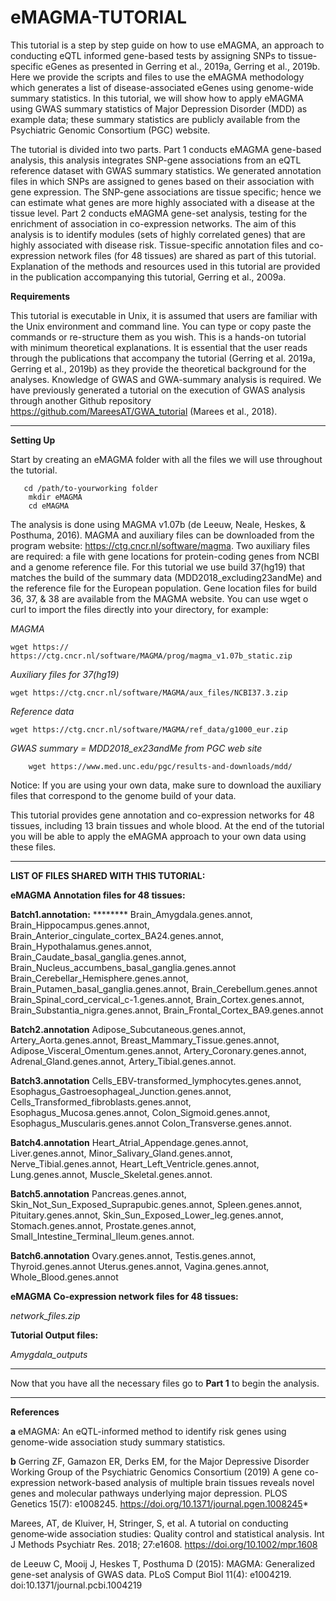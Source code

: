 # eMAGMA-TUTORIAL

This tutorial is a step by step guide on how to use eMAGMA, an approach to conducting eQTL informed gene-based tests by assigning SNPs to tissue-specific eGenes as presented in Gerring et al., 2019a, Gerring et al., 2019b. Here we provide the scripts and files to use the eMAGMA methodology which generates a list of disease-associated eGenes using genome-wide summary statistics. In this tutorial, we will show how to apply eMAGMA using GWAS summary statistics of Major Depression Disorder (MDD) as example data; these summary statistics are publicly available from the Psychiatric Genomic Consortium (PGC) website.

The tutorial is divided into two parts. Part 1 conducts eMAGMA gene-based analysis, this analysis integrates SNP-gene associations from an eQTL reference dataset with GWAS summary statistics. We generated annotation files in which SNPs are assigned to genes based on their association with gene expression.   The SNP-gene associations are tissue specific; hence we can estimate what genes are more highly associated with a disease at the tissue level. Part 2 conducts eMAGMA gene-set analysis, testing for the enrichment of association in co-expression networks. The aim of this analysis is to identify modules (sets of highly correlated genes) that are highly associated with disease risk. Tissue-specific annotation files and co-expression network files (for 48 tissues) are shared as part of this tutorial.   Explanation of the methods and resources used in this tutorial are provided in the publication accompanying this tutorial, Gerring et al., 2009a.


**Requirements** 

This tutorial is executable in Unix, it is assumed that users are familiar with the Unix environment and command line. You can type or copy paste the commands or re-structure them as you wish. This is a hands-on tutorial with minimum theoretical explanations. It is essential that the user reads through the publications that accompany the tutorial (Gerring et al. 2019a, Gerring et al., 2019b) as they provide the theoretical background for the analyses. Knowledge of GWAS and GWA-summary analysis is required. We have previously generated a tutorial on the execution of GWAS analysis through another Github  repository https://github.com/MareesAT/GWA_tutorial (Marees et al., 2018).

*************************************



**Setting Up**


Start by creating an eMAGMA folder with all the files we will use throughout the tutorial.
       
       cd /path/to-yourworking folder
        mkdir eMAGMA
        cd eMAGMA
        
The analysis is done using MAGMA v1.07b (de Leeuw, Neale, Heskes, & Posthuma, 2016). MAGMA and auxiliary files can be downloaded from the program website: https://ctg.cncr.nl/software/magma. Two auxiliary files are required: a file with gene locations for protein-coding genes from NCBI and a genome reference file. For this tutorial we use build 37(hg19) that matches the build of the summary data (MDD2018_excluding23andMe) and the reference file for the European population. Gene location files for build 36, 37, & 38 are available from the MAGMA website. You can use wget o curl to import the files directly into your directory, for example:



*MAGMA*
    
    wget https:// https://ctg.cncr.nl/software/MAGMA/prog/magma_v1.07b_static.zip

*Auxiliary files for 37(hg19)*
        
    wget https://ctg.cncr.nl/software/MAGMA/aux_files/NCBI37.3.zip

*Reference data*
    
    wget https://ctg.cncr.nl/software/MAGMA/ref_data/g1000_eur.zip

*GWAS summary = MDD2018_ex23andMe from PGC web site*
        
        wget https://www.med.unc.edu/pgc/results-and-downloads/mdd/
        
        

Notice: If you are using your own data, make sure to download the auxiliary files that correspond to the genome build of your data.

This tutorial provides gene annotation and co-expression networks for 48 tissues, including 13 brain tissues and whole blood. At the end of the tutorial you will be able to apply the eMAGMA approach to your own data using these files.



****************************************************
**LIST OF FILES SHARED WITH THIS TUTORIAL:**



**eMAGMA Annotation files for 48 tissues:**

 **Batch1.annotation:** ********
Brain_Amygdala.genes.annot, Brain_Hippocampus.genes.annot, Brain_Anterior_cingulate_cortex_BA24.genes.annot, Brain_Hypothalamus.genes.annot, Brain_Caudate_basal_ganglia.genes.annot, Brain_Nucleus_accumbens_basal_ganglia.genes.annot
Brain_Cerebellar_Hemisphere.genes.annot, Brain_Putamen_basal_ganglia.genes.annot, Brain_Cerebellum.genes.annot                     Brain_Spinal_cord_cervical_c-1.genes.annot, Brain_Cortex.genes.annot, Brain_Substantia_nigra.genes.annot, Brain_Frontal_Cortex_BA9.genes.annot

 **Batch2.annotation**
Adipose_Subcutaneous.genes.annot, Artery_Aorta.genes.annot, Breast_Mammary_Tissue.genes.annot, Adipose_Visceral_Omentum.genes.annot, Artery_Coronary.genes.annot, Adrenal_Gland.genes.annot, Artery_Tibial.genes.annot.


 **Batch3.annotation**
Cells_EBV-transformed_lymphocytes.genes.annot, Esophagus_Gastroesophageal_Junction.genes.annot, Cells_Transformed_fibroblasts.genes.annot, Esophagus_Mucosa.genes.annot, Colon_Sigmoid.genes.annot, Esophagus_Muscularis.genes.annot
Colon_Transverse.genes.annot.


 **Batch4.annotation**
Heart_Atrial_Appendage.genes.annot, Liver.genes.annot, Minor_Salivary_Gland.genes.annot, Nerve_Tibial.genes.annot, Heart_Left_Ventricle.genes.annot, Lung.genes.annot, Muscle_Skeletal.genes.annot.

 **Batch5.annotation**
Pancreas.genes.annot, Skin_Not_Sun_Exposed_Suprapubic.genes.annot, Spleen.genes.annot, Pituitary.genes.annot, Skin_Sun_Exposed_Lower_leg.genes.annot, Stomach.genes.annot, Prostate.genes.annot, Small_Intestine_Terminal_Ileum.genes.annot.

 **Batch6.annotation**
Ovary.genes.annot, Testis.genes.annot, Thyroid.genes.annot  Uterus.genes.annot, Vagina.genes.annot, Whole_Blood.genes.annot

**eMAGMA Co-expression network files for 48 tissues:**

 *network_files.zip*

**Tutorial Output files:**

 *Amygdala_outputs*


*************************************

Now that you have all the necessary files go to **Part 1** to begin the analysis.




****************************************



**References**

**a** eMAGMA: An eQTL-informed method to identify risk genes using genome-wide association study summary statistics.

**b** Gerring ZF, Gamazon ER, Derks EM, for the Major Depressive Disorder Working Group of the Psychiatric Genomics Consortium (2019) A gene co-expression network-based analysis of multiple brain tissues reveals novel genes and molecular pathways underlying major depression. PLOS Genetics 15(7): e1008245. https://doi.org/10.1371/journal.pgen.1008245*

Marees, AT, de Kluiver, H, Stringer, S, et al. A tutorial on conducting genome‐wide association studies: Quality control and statistical analysis. Int J Methods Psychiatr Res. 2018; 27:e1608. https://doi.org/10.1002/mpr.1608

de Leeuw C, Mooij J, Heskes T, Posthuma D (2015): MAGMA: Generalized gene-set analysis of GWAS data. PLoS Comput Biol 11(4): e1004219. doi:10.1371/journal.pcbi.1004219 
